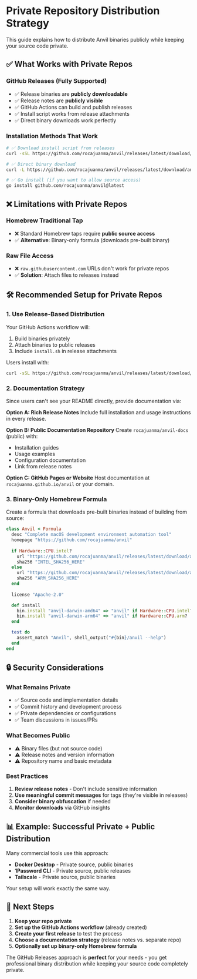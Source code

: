 # Private Repository Distribution Strategy

This guide explains how to distribute Anvil binaries publicly while keeping your source code private.

## ✅ **What Works with Private Repos**

### **GitHub Releases (Fully Supported)**
- ✅ Release binaries are **publicly downloadable**
- ✅ Release notes are **publicly visible**
- ✅ GitHub Actions can build and publish releases
- ✅ Install script works from release attachments
- ✅ Direct binary downloads work perfectly

### **Installation Methods That Work**
```bash
# ✅ Download install script from releases
curl -sSL https://github.com/rocajuanma/anvil/releases/latest/download/install.sh | bash

# ✅ Direct binary download
curl -L https://github.com/rocajuanma/anvil/releases/latest/download/anvil-darwin-universal -o anvil

# ✅ Go install (if you want to allow source access)
go install github.com/rocajuanma/anvil@latest
```

## ❌ **Limitations with Private Repos**

### **Homebrew Traditional Tap**
- ❌ Standard Homebrew taps require **public source access**
- ✅ **Alternative**: Binary-only formula (downloads pre-built binary)

### **Raw File Access**
- ❌ `raw.githubusercontent.com` URLs don't work for private repos
- ✅ **Solution**: Attach files to releases instead

## 🛠 **Recommended Setup for Private Repos**

### **1. Use Release-Based Distribution**

Your GitHub Actions workflow will:
1. Build binaries privately
2. Attach binaries to public releases
3. Include `install.sh` in release attachments

Users install with:
```bash
curl -sSL https://github.com/rocajuanma/anvil/releases/latest/download/install.sh | bash
```

### **2. Documentation Strategy**

Since users can't see your README directly, provide documentation via:

**Option A: Rich Release Notes**
Include full installation and usage instructions in every release.

**Option B: Public Documentation Repository**
Create `rocajuanma/anvil-docs` (public) with:
- Installation guides
- Usage examples  
- Configuration documentation
- Link from release notes

**Option C: GitHub Pages or Website**
Host documentation at `rocajuanma.github.io/anvil` or your domain.

### **3. Binary-Only Homebrew Formula**

Create a formula that downloads pre-built binaries instead of building from source:

```ruby
class Anvil < Formula
  desc "Complete macOS development environment automation tool"
  homepage "https://github.com/rocajuanma/anvil"
  
  if Hardware::CPU.intel?
    url "https://github.com/rocajuanma/anvil/releases/latest/download/anvil-darwin-amd64"
    sha256 "INTEL_SHA256_HERE"
  else
    url "https://github.com/rocajuanma/anvil/releases/latest/download/anvil-darwin-arm64"  
    sha256 "ARM_SHA256_HERE"
  end
  
  license "Apache-2.0"

  def install
    bin.install "anvil-darwin-amd64" => "anvil" if Hardware::CPU.intel?
    bin.install "anvil-darwin-arm64" => "anvil" if Hardware::CPU.arm?
  end

  test do
    assert_match "Anvil", shell_output("#{bin}/anvil --help")
  end
end
```

## 🔒 **Security Considerations**

### **What Remains Private**
- ✅ Source code and implementation details
- ✅ Commit history and development process
- ✅ Private dependencies or configurations
- ✅ Team discussions in issues/PRs

### **What Becomes Public**
- ⚠️ Binary files (but not source code)
- ⚠️ Release notes and version information
- ⚠️ Repository name and basic metadata

### **Best Practices**
1. **Review release notes** - Don't include sensitive information
2. **Use meaningful commit messages** for tags (they're visible in releases)
3. **Consider binary obfuscation** if needed
4. **Monitor downloads** via GitHub insights

## 📊 **Example: Successful Private + Public Distribution**

Many commercial tools use this approach:

- **Docker Desktop** - Private source, public binaries
- **1Password CLI** - Private source, public releases
- **Tailscale** - Private source, public binaries

Your setup will work exactly the same way.

## 🚀 **Next Steps**

1. **Keep your repo private**
2. **Set up the GitHub Actions workflow** (already created)
3. **Create your first release** to test the process
4. **Choose a documentation strategy** (release notes vs. separate repo)
5. **Optionally set up binary-only Homebrew formula**

The GitHub Releases approach is **perfect** for your needs - you get professional binary distribution while keeping your source code completely private.
